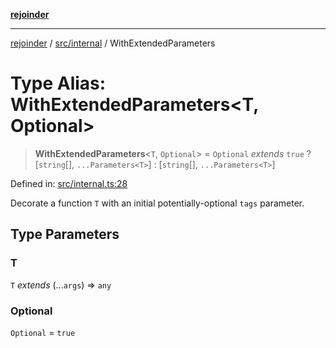 [**rejoinder**](../../../README.md)

***

[rejoinder](../../../README.md) / [src/internal](../README.md) / WithExtendedParameters

# Type Alias: WithExtendedParameters\<T, Optional\>

> **WithExtendedParameters**\<`T`, `Optional`\> = `Optional` *extends* `true` ? \[`string`[], `...Parameters<T>`\] : \[`string`[], `...Parameters<T>`\]

Defined in: [src/internal.ts:28](https://github.com/Xunnamius/rejoinder/blob/c7f17e27f307bf82c34a0a089f2eb7bd7288b876/src/internal.ts#L28)

Decorate a function `T` with an initial potentially-optional `tags`
parameter.

## Type Parameters

### T

`T` *extends* (...`args`) => `any`

### Optional

`Optional` = `true`
